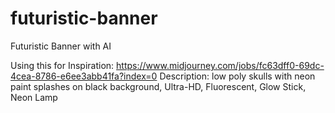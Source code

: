 # futuristic-banner
Futuristic Banner with AI


Using this for Inspiration: https://www.midjourney.com/jobs/fc63dff0-69dc-4cea-8786-e6ee3abb41fa?index=0
Description: low poly skulls with neon paint splashes on black background, Ultra-HD, Fluorescent, Glow Stick, Neon Lamp

